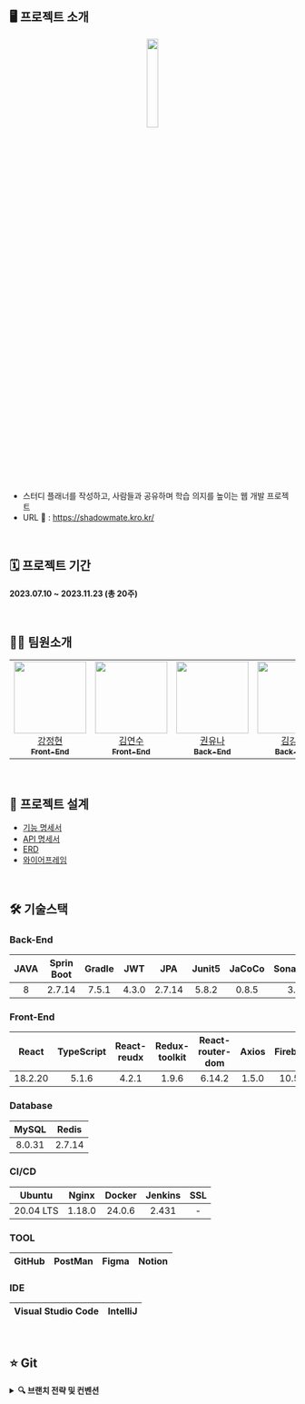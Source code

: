 ## 🖥️ 프로젝트 소개

<div align="center">
<img src="https://github.com/NewSainTurtle/ShadowMate/assets/26339069/9356f239-6e20-4835-b178-3e213eb750a1" width="20%"/>
</div>

- 스터디 플래너를 작성하고, 사람들과 공유하며 학습 의지를 높이는 웹 개발 프로젝트
- URL 🔗 : https://shadowmate.kro.kr/

<br>

## 🗓️ 프로젝트 기간

**2023.07.10 ~ 2023.11.23 (총 20주)**

<br>

## 💁‍♂️ 팀원소개

<table>
<tr>
<td align="center"><a href="https://github.com/taboowiths"><img src="https://avatars.githubusercontent.com/u/85155789?v=4" width="127px;"/></br> <div>강정현</div><sub><b>Front-End</b></sub></a></br></td>
<td align="center"><a href="https://github.com/yeonsu-k"><img src="https://avatars.githubusercontent.com/u/83412032?v=4" width="127px;"/></br> <div>김연수</div><sub><b>Front-End</b></sub></a></br></td>
<td align="center"><a href="https://github.com/Kuuuna98"><img src="https://avatars.githubusercontent.com/u/26339069?v=4" width="127px;"/></br> <div>권유나</div><sub><b>Back-End</b></sub></a></br></td>
<td align="center"><a href="https://github.com/tgb02087"><img src="https://avatars.githubusercontent.com/u/63511273?v=4" width="127px;"/></br> <div>김강호</div><sub><b>Back-End</b></sub></a></br></td>
</tr>
</table>

<br>

## 📄 프로젝트 설계

- [기능 명세서](https://docs.google.com/spreadsheets/d/1iCx9oub-ukbSvVHsLhCt_lLD5cjQjy0gRG1uDOlRtr0/edit#gid=0)
- [API 명세서](https://docs.google.com/spreadsheets/d/1iCx9oub-ukbSvVHsLhCt_lLD5cjQjy0gRG1uDOlRtr0/edit#gid=535765190)
- [ERD](https://www.erdcloud.com/d/2qXiqqWiaAi4Yz8Em)
- [와이어프레임](https://www.figma.com/file/wu8VCSqyZSIY6xliHf9AXm/ShadowMate?type=design&node-id=11-2&mode=design&t=BZldJ085DLgXp7qp-0)

<br>

## 🛠️ 기술스택

### Back-End

| JAVA | Sprin Boot | Gradle | JWT | JPA | Junit5 | JaCoCo | SonarQube |
| :---: | :---: | :---: | :---: | :---: | :---: | :---: | :---: |
| 8 | 2.7.14 | 7.5.1 | 4.3.0 | 2.7.14 | 5.8.2 | 0.8.5 | 3.4.0 |

### Front-End

| React | TypeScript | React-reudx | Redux-toolkit | React-router-dom | Axios | Firebase | Webpack | Babel | SASS (SCSS) |
| :---: | :---: | :---: | :---: | :---: | :---: | :---: | :---: | :---: | :---: |
| 18.2.20 | 5.1.6 | 4.2.1 | 1.9.6 | 6.14.2 | 1.5.0 | 10.5.2 | 5.88.2 | 7.22.10 | - |

### Database

| MySQL | Redis |
| :---: | :---: |
| 8.0.31 | 2.7.14 |

### CI/CD

| Ubuntu | Nginx | Docker | Jenkins | SSL |
| :---: | :---: | :---: | :---: | :---: |
| 20.04 LTS | 1.18.0 | 24.0.6 | 2.431 | - |

### TOOL

| GitHub | PostMan | Figma | Notion |
| --- | --- | --- | --- |

### IDE

| Visual Studio Code | IntelliJ |
| --- | --- |

<br>

## ⭐️ Git

<details>

<summary><strong> 🔍 브랜치 전략 및 컨벤션</strong></summary>

<div markdown=”1”>

#### **1. Git Workflow**

```
.
├── main: 배포 코드가 있는 브랜치
│    └── develop: 실제 개발 브랜치
│         ├── feature: 기능 구현 브랜치
│         ├── test: 테스트 코드 작성 브랜치
│         ├── fix: 버그 수정 브랜치
│         ├── refactor: 코드 스타일 수정 및 리팩토링을 위한 브랜치
│         └── docs: readme 등 문서를 작업하는 브랜치
└── hoxfix: main에서 버그를 수정할 브랜치
```

#### **2. Branch Naming**

```
⭐️ [해당하는 브랜치]/[front/back]-issue[이슈번호]
```

```
ex) develop
      ├── feature/front-issue25
      ├── fix/back-issue126
      └── ...
```

#### **3. Commit Convention**

```
💡 [Part] Tag: Subject
```

```
 ex) [FE] feat: 홈페이지 이미지추가
```

**[파트] 태그: 제목**의 형태로 ], **:** 뒤에는 **space**가 있다.

- `feat`: 기능 추가
- `test`: 테스트 코드 작성
- `modify`: 버그 아닌 코드 수정
- `fix`: 버그 수정
- `refactor`: 코드 리팩토링
- `style`: 코드 스타일(코드 컨벤션 추가) 수정
- `docs`: 문서 작업
- `design`: 프론트 CSS 수정
- `test`: 테스트 코드 작성
- `chore`: 프로젝트 설정 파일 수정
- `create`: 프로젝트 생성
- `rename`: 파일이나 폴더명을 수정하거나 옮기는 작업만 수행
- `remove`: 파일을 삭제하는 작업만 수행

</details>

</div>

<br>
